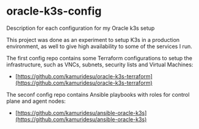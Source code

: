 # oracle-k3s-config
Description for each configuration for my Oracle k3s setup

This project was done as an experiment to setup K3s in a production environment, as well to give high availability to some of the services I run. 

The first config repo contains some Terraform configurations to setup the infrastructure, such as VNCs, subnets, security lists and Virtual Machines:

- [https://github.com/kamuridesu/oracle-k3s-terraform](https://github.com/kamuridesu/oracle-k3s-terraform)

The seconf config repo contains Ansible playbooks with roles for control plane and agent nodes:
- [https://github.com/kamuridesu/ansible-oracle-k3s](https://github.com/kamuridesu/ansible-oracle-k3s)
